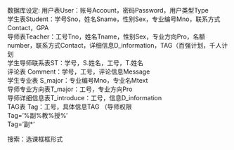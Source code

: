 数据库设定:
用户表User：账号Account，密码Password，用户类型Type  
学生表Student：学号Sno，姓名Sname，性别Sex，专业编号Mno，联系方式Contact，GPA  
导师表Teacher：工号Tno，姓名Tname，性别Sex，专业方向Pro，名额number，联系方式Contact，详细信息D_information，TAG（百强计划，千人计划  
学生导师联系表ST：学号，S.姓名，工号，T.姓名  
评论表 Comment：学号，工号，评论信息Message  
学生专业表 S_major：专业编号Mno，专业名Mtext  
导师专业方向表T_major：工号，专业方向Pro  
导师详细信息表T_introduce：工号，信息D_information  
TAG表 Tag：工号，具体信息TAG （导师权限  
Tag=’%副%教%授%’  
Tag=’副*’  

搜索：选课框框形式  

